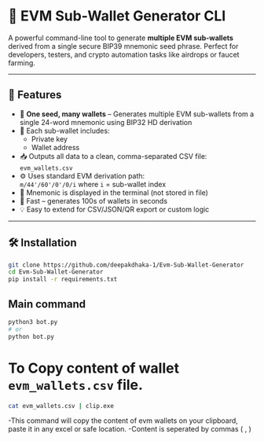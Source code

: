 # 🔐 EVM Sub-Wallet Generator CLI

A powerful command-line tool to generate **multiple EVM sub-wallets** derived from a single secure BIP39 mnemonic seed phrase. Perfect for developers, testers, and crypto automation tasks like airdrops or faucet farming.

---

## 🚀 Features

- 🌱 **One seed, many wallets** – Generates multiple EVM sub-wallets from a single 24-word mnemonic using BIP32 HD derivation
- 🔑 Each sub-wallet includes:
  - Private key
  - Wallet address
- 📥 Outputs all data to a clean, comma-separated CSV file: `evm_wallets.csv`
- ⚙️ Uses standard EVM derivation path:  
  `m/44'/60'/0'/0/i` where `i` = sub-wallet index
- 🔐 Mnemonic is displayed in the terminal (not stored in file)
- 💨 Fast – generates 100s of wallets in seconds
- 💡 Easy to extend for CSV/JSON/QR export or custom logic

---

## 🛠 Installation

```bash
git clone https://github.com/deepakdhaka-1/Evm-Sub-Wallet-Generator
cd Evm-Sub-Wallet-Generator
pip install -r requirements.txt
```
## Main command
```bash
python3 bot.py
# or
python bot.py
```
# To Copy content of wallet `evm_wallets.csv` file.
```bash
cat evm_wallets.csv | clip.exe
```
-This command will copy the content of evm wallets on your clipboard, paste it in any excel or safe location.
-Content is seperated by commas ( , )
